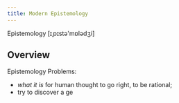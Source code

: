 ```yaml
---
title: Modern Epistemology
---
```


Epistemology [ɪˌpɪstə'mɒlədʒi]

## Overview


Epistemology Problems:
  * *what it is* for human thought to go right, to be rational;
  * try to discover a ge
